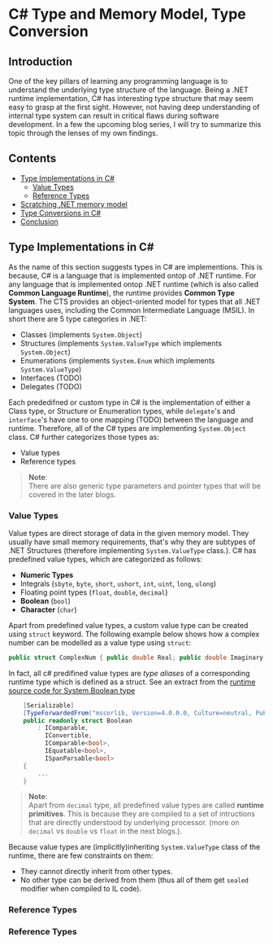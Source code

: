 # C# Type and Memory Model, Type Conversion

## Introduction
One of the key pillars of learning any programming language is to understand the underlying type structure of the language. 
Being a .NET runtime implementation, C# has interesting type structure that may seem easy to grasp at the first sight. 
However, not having deep understanding of internal type system can result in critical flaws during software development.
In a few the upcoming blog series, I will try to summarize this topic through the lenses of my own findings. 


## Contents
 - [Type Implementations in C#](#type-implementations-in-c)
    - [Value Types](#value-types)
    - [Reference Types](#value-types)
 - [Scratching .NET memory model]() 
 - [Type Conversions in C#]()
 - [Conclusion]()


## Type Implementations in C#

As the name of this section suggests types in C# are implementions. This is because, C# is a language that is implemented 
ontop of .NET runtime. For any language that is implemented ontop .NET runtime (which is also called **Common Language Runtime**), 
the runtime provides **Common Type System**. The CTS provides an object-oriented model for types that all
.NET languages uses, including the Common Intermediate Language (MSIL). In short there are 5 type categories in 
.NET:  
 - Classes (implements `System.Object`)
 - Structures (implements `System.ValueType` which implements `System.Object`)
 - Enumerations (implements `System.Enum` which implements `System.ValueType`)
 - Interfaces (TODO)
 - Delegates (TODO)


Each prededifned or custom type in C# is the implementation of either a Class type, or Structure or Enumeration types, while 
`delegate`'s and `interface`'s have one to one mapping (TODO) between the language and runtime. Therefore, all of the C# types 
are implementing `System.Object` class. C# further categorizes those types as:  
 - Value types
 - Reference types  


> **Note**:   
    There are also generic type parameters and pointer types that will be covered in the later blogs.



### Value Types
Value types are direct storage of data in the given memory model. They usually have small memory requirements, that's why 
they are subtypes of .NET Structures (therefore implementing `System.ValueType` class.). C# has predefined value types,
which are categorized as follows:
 - **Numeric Types**
  - Integrals (`sbyte`, `byte`, `short`, `ushort`, `int`, `uint`, `long`, `ulong`)
  - Floating point types (`float`, `double`, `decimal`) 
 - **Boolean** (`bool`)
 - **Character** (`char`)

Apart from predefined value types, a custom value type can be created using `struct` keyword. The following example below
shows how a complex number can be modelled as a value type using `struct`:
```c#
public struct ComplexNum { public double Real; public double Imaginary;}
```

In fact, all c# predifined value types are *type aliases* of a corresponding runtime type which is defined as a struct. 
See an extract from the [runtime source code for System.Boolean type](src/libraries/System.Private.CoreLib/src/System/Boolean.cs)
```c#
    [Serializable]
    [TypeForwardedFrom("mscorlib, Version=4.0.0.0, Culture=neutral, PublicKeyToken=b77a5c561934e089")]
    public readonly struct Boolean
        : IComparable,
          IConvertible,
          IComparable<bool>,
          IEquatable<bool>,
          ISpanParsable<bool>
    {
        ...
    }
```

> **Note**:   
Apart from `decimal` type, all predefined value types are called **runtime primitives**. This is because they are
compiled to a set of intructions that are directly understood by underlying processor. (more on `decimal` vs `double` vs 
`float` in the next blogs.).  

Because value types are (implicitly)inheriting `System.ValueType` class of the runtime, there are few constraints on them:
 - They cannot directly inherit from other types.
 - No other type can be derived from them (thus all of them get `sealed` modifier when compiled to IL code). 

### **Reference Types**







### Reference Types












